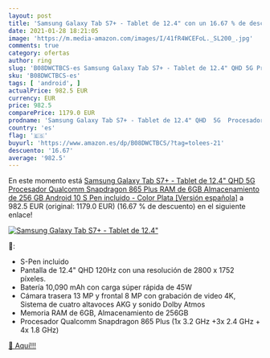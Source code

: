 ```yaml
---
layout: post
title: 'Samsung Galaxy Tab S7+ - Tablet de 12.4" con un 16.67 % de descuento'
date: 2021-01-28 18:21:05
image: 'https://m.media-amazon.com/images/I/41fR4WCEFoL._SL200_.jpg'
comments: true
category: ofertas
author: ring
slug: 'B08DWCTBCS-es Samsung Galaxy Tab S7+ - Tablet de 12.4" QHD 5G Procesador...'
sku: 'B08DWCTBCS-es'
tags: [ 'android', ]
actualPrice: 982.5 EUR
currency: EUR
price: 982.5
comparePrice: 1179.0 EUR
prodname: 'Samsung Galaxy Tab S7+ - Tablet de 12.4" QHD  5G  Procesador Qualcomm Snapdragon 865 Plus  RAM de 6GB  Almacenamiento de 256 GB  Android 10  S Pen incluido  - Color Plata [Versión española]'
country: 'es'
flag: '🇪🇸'
buyurl: 'https://www.amazon.es/dp/B08DWCTBCS/?tag=tolees-21'
descuento: '16.67'
average: '982.5'
---
```


En este momento está [Samsung Galaxy Tab S7+ - Tablet de 12.4" QHD  5G  Procesador Qualcomm Snapdragon 865 Plus  RAM de 6GB  Almacenamiento de 256 GB  Android 10  S Pen incluido  - Color Plata [Versión española]](https://www.amazon.es/dp/B08DWCTBCS/?tag=tolees-21) a 982.5 EUR (original: 1179.0 EUR) (16.67 %  de descuento) en el siguiente enlace!

[![Samsung Galaxy Tab S7+ - Tablet de 12.4"](https://m.media-amazon.com/images/I/41fR4WCEFoL._SL200_.jpg)](https://www.amazon.es/dp/B08DWCTBCS/?tag=tolees-21)

🔎:

- S-Pen incluido
- Pantalla de 12.4" QHD 120Hz con una resolución de 2800 x 1752 píxeles.
- Batería 10,090 mAh con carga súper rápida de 45W
- Cámara trasera 13 MP y frontal 8 MP con grabación de video 4K, Sistema de cuatro altavoces AKG y sonido Dolby Atmos
- Memoria RAM de 6GB, Almacenamiento de 256GB
- Procesador Qualcomm Snapdragon 865 Plus (1x 3.2 GHz +3x 2.4 GHz + 4x 1.8 GHz)

[🛒 Aquí!!!](https://www.amazon.es/dp/B08DWCTBCS/?tag=tolees-21)
